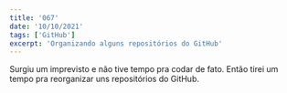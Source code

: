 ```yaml
---
title: '067'
date: '10/10/2021'
tags: ['GitHub']
excerpt: 'Organizando alguns repositórios do GitHub'
---
```

Surgiu um imprevisto e não tive tempo pra codar de fato. Então tirei um tempo pra reorganizar uns repositórios do GitHub.
